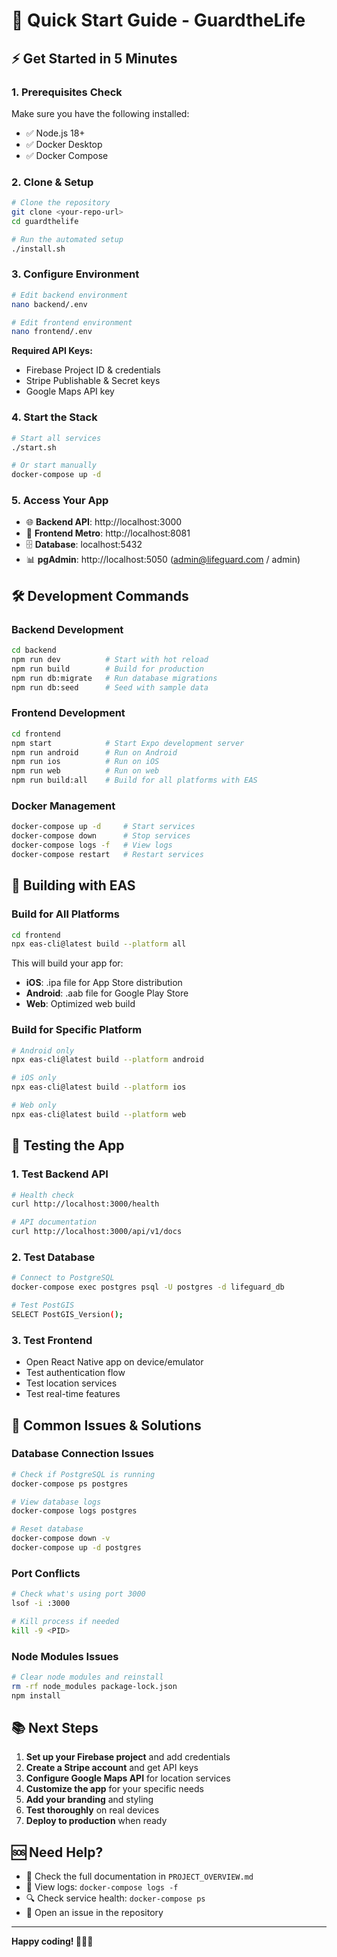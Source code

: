 # 🚀 Quick Start Guide - GuardtheLife

## ⚡ Get Started in 5 Minutes

### 1. Prerequisites Check
Make sure you have the following installed:
- ✅ Node.js 18+
- ✅ Docker Desktop
- ✅ Docker Compose

### 2. Clone & Setup
```bash
# Clone the repository
git clone <your-repo-url>
cd guardthelife

# Run the automated setup
./install.sh
```

### 3. Configure Environment
```bash
# Edit backend environment
nano backend/.env

# Edit frontend environment  
nano frontend/.env
```

**Required API Keys:**
- Firebase Project ID & credentials
- Stripe Publishable & Secret keys
- Google Maps API key

### 4. Start the Stack
```bash
# Start all services
./start.sh

# Or start manually
docker-compose up -d
```

### 5. Access Your App
- 🌐 **Backend API**: http://localhost:3000
- 📱 **Frontend Metro**: http://localhost:8081
- 🗄️ **Database**: localhost:5432
- 📊 **pgAdmin**: http://localhost:5050 (admin@lifeguard.com / admin)

## 🛠️ Development Commands

### Backend Development
```bash
cd backend
npm run dev          # Start with hot reload
npm run build        # Build for production
npm run db:migrate   # Run database migrations
npm run db:seed      # Seed with sample data
```

### Frontend Development
```bash
cd frontend
npm start            # Start Expo development server
npm run android      # Run on Android
npm run ios          # Run on iOS
npm run web          # Run on web
npm run build:all    # Build for all platforms with EAS
```

### Docker Management
```bash
docker-compose up -d     # Start services
docker-compose down      # Stop services
docker-compose logs -f   # View logs
docker-compose restart   # Restart services
```

## 🚀 Building with EAS

### Build for All Platforms
```bash
cd frontend
npx eas-cli@latest build --platform all
```

This will build your app for:
- **iOS**: .ipa file for App Store distribution
- **Android**: .aab file for Google Play Store
- **Web**: Optimized web build

### Build for Specific Platform
```bash
# Android only
npx eas-cli@latest build --platform android

# iOS only  
npx eas-cli@latest build --platform ios

# Web only
npx eas-cli@latest build --platform web
```

## 📱 Testing the App

### 1. Test Backend API
```bash
# Health check
curl http://localhost:3000/health

# API documentation
curl http://localhost:3000/api/v1/docs
```

### 2. Test Database
```bash
# Connect to PostgreSQL
docker-compose exec postgres psql -U postgres -d lifeguard_db

# Test PostGIS
SELECT PostGIS_Version();
```

### 3. Test Frontend
- Open React Native app on device/emulator
- Test authentication flow
- Test location services
- Test real-time features

## 🔧 Common Issues & Solutions

### Database Connection Issues
```bash
# Check if PostgreSQL is running
docker-compose ps postgres

# View database logs
docker-compose logs postgres

# Reset database
docker-compose down -v
docker-compose up -d postgres
```

### Port Conflicts
```bash
# Check what's using port 3000
lsof -i :3000

# Kill process if needed
kill -9 <PID>
```

### Node Modules Issues
```bash
# Clear node modules and reinstall
rm -rf node_modules package-lock.json
npm install
```

## 📚 Next Steps

1. **Set up your Firebase project** and add credentials
2. **Create a Stripe account** and get API keys
3. **Configure Google Maps API** for location services
4. **Customize the app** for your specific needs
5. **Add your branding** and styling
6. **Test thoroughly** on real devices
7. **Deploy to production** when ready

## 🆘 Need Help?

- 📖 Check the full documentation in `PROJECT_OVERVIEW.md`
- 🐛 View logs: `docker-compose logs -f`
- 🔍 Check service health: `docker-compose ps`
- 💬 Open an issue in the repository

---

**Happy coding! 🏊‍♂️✨** 